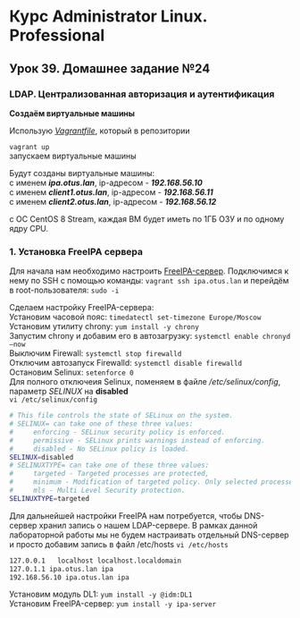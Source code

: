 # Курс Administrator Linux. Professional

## Урок 39. Домашнее задание №24

### LDAP. Централизованная авторизация и аутентификация 
  
**Создаём виртуальные машины**  
  
Использую _[Vagrantfile](Vagrantfile)_, который в репозитории  
  
```vagrant up```  
запускаем виртуальные машины  
  
Будут созданы виртуальные машины:  
с именем **_ipa.otus.lan_**, ip-адресом - **_192.168.56.10_**  
с именем **_client1.otus.lan_**, ip-адресом - **_192.168.56.11_**  
с именем **_client2.otus.lan_**, ip-адресом - **_192.168.56.12_**  

с ОС CentOS 8 Stream, каждая ВМ будет иметь по 1ГБ ОЗУ и по одному ядру CPU.  

### 1. Установка FreeIPA сервера

Для начала нам необходимо настроить [FreeIPA-сервер](https://www.freeipa.org/page/About). Подключимся к нему по SSH с помощью команды: ```vagrant ssh ipa.otus.lan``` и перейдём в root-пользователя: ```sudo -i```  

Сделаем настройку FreeIPA-сервера:  
Установим часовой пояс: ```timedatectl set-timezone Europe/Moscow```  
Установим утилиту chrony: ```yum install -y chrony```  
Запустим chrony и добавим его в автозагрузку: ```systemctl enable chronyd —now```  
Выключим Firewall: ```systemctl stop firewalld```  
Отключим автозапуск Firewalld: ```systemctl disable firewalld```  
Остановим Selinux: ```setenforce 0```  
Для полного отключеия Selinux, поменяем в файле _/etc/selinux/config_, параметр _SELINUX_ на **disabled**  
```vi /etc/selinux/config```  
```bash
# This file controls the state of SELinux on the system.
# SELINUX= can take one of these three values:
#     enforcing - SELinux security policy is enforced.
#     permissive - SELinux prints warnings instead of enforcing.
#     disabled - No SELinux policy is loaded.
SELINUX=disabled
# SELINUXTYPE= can take one of these three values:
#     targeted - Targeted processes are protected,
#     minimum - Modification of targeted policy. Only selected processes are protected. 
#     mls - Multi Level Security protection.
SELINUXTYPE=targeted
```

Для дальнейшей настройки FreeIPA нам потребуется, чтобы DNS-сервер хранил запись о нашем LDAP-сервере. В рамках данной лабораторной работы мы не будем настраивать отдельный DNS-сервер и просто добавим запись в файл /etc/hosts
```vi /etc/hosts```
```bash
127.0.0.1   localhost localhost.localdomain 
127.0.1.1 ipa.otus.lan ipa
192.168.56.10 ipa.otus.lan ipa
```

Установим модуль DL1: ```yum install -y @idm:DL1```  
Установим FreeIPA-сервер: ```yum install -y ipa-server```  



